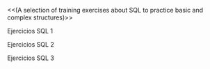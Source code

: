 <<(A selection of training exercises about SQL to practice basic and complex structures)>>

Ejercicios SQL 1

Ejercicios SQL 2

Ejercicios SQL 3
